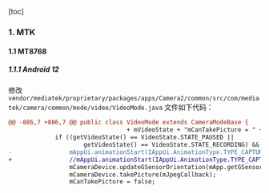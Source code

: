 [toc]

### 1. MTK

#### 1.1 MT8768

##### 1.1.1 Android 12

修改 `vendor/mediatek/proprietary/packages/apps/Camera2/common/src/com/mediatek/camera/common/mode/video/VideoMode.java` 文件如下代码：

```diff
@@ -886,7 +886,7 @@ public class VideoMode extends CameraModeBase {
                                 + mVideoState + "mCanTakePicture = " + mCanTakePicture);
             if ((getVideoState() == VideoState.STATE_PAUSED ||
                     getVideoState() == VideoState.STATE_RECORDING) && mCanTakePicture) {
-                mAppUi.animationStart(IAppUi.AnimationType.TYPE_CAPTURE, null);
+                //mAppUi.animationStart(IAppUi.AnimationType.TYPE_CAPTURE, null);
                 mCameraDevice.updateGSensorOrientation(mApp.getGSensorOrientation());
                 mCameraDevice.takePicture(mJpegCallback);
                 mCanTakePicture = false;
```

